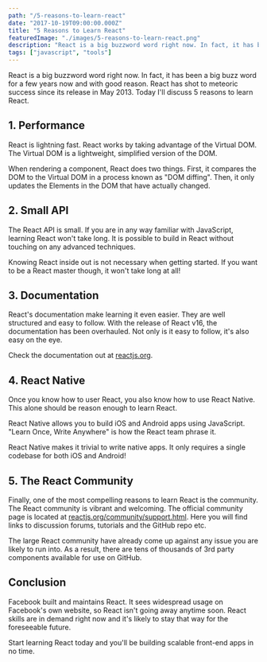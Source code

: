 ```yaml
---
path: "/5-reasons-to-learn-react"
date: "2017-10-19T09:00:00.000Z"
title: "5 Reasons to Learn React"
featuredImage: "./images/5-reasons-to-learn-react.png"
description: "React is a big buzzword word right now. In fact, it has been a big buzz word for a few years now. Today I'll discuss 5 reasons to learn React."
tags: ["javascript", "tools"]
---
```


React is a big buzzword word right now. In fact, it has been a big buzz word for a few years now and with good reason. React has shot to meteoric success since its release in May 2013. Today I'll discuss 5 reasons to learn React.

## 1. Performance

React is lightning fast. React works by taking advantage of the Virtual DOM. The Virtual DOM is a lightweight, simplified version of the DOM.

When rendering a component, React does two things. First, it compares the DOM to the Virtual DOM in a process known as "DOM diffing". Then, it only updates the Elements in the DOM that have actually changed.

## 2. Small API

The React API is small. If you are in any way familiar with JavaScript, learning React won't take long. It is possible to build in React without touching on any advanced techniques.

Knowing React inside out is not necessary when getting started. If you want to be a React master though, it won't take long at all!

## 3. Documentation

React's documentation make learning it even easier. They are well structured and easy to follow. With the release of React v16, the documentation has been overhauled. Not only is it easy to follow, it's also easy on the eye.

Check the documentation out at [reactjs.org](https://reactjs.org).

## 4. React Native

Once you know how to user React, you also know how to use React Native. This alone should be reason enough to learn React.

React Native allows you to build iOS and Android apps using JavaScript. "Learn Once, Write Anywhere" is how the React team phrase it.

React Native makes it trivial to write native apps. It only requires a single codebase for both iOS and Android!

## 5. The React Community

Finally, one of the most compelling reasons to learn React is the community. The React community is vibrant and welcoming. The official community page is located at [reactjs.org/community/support.html](https://reactjs.org/community/support.html). Here you will find links to discussion forums, tutorials and the GitHub repo etc.

The large React community have already come up against any issue you are likely to run into. As a result, there are tens of thousands of 3rd party components available for use on GitHub.

## Conclusion

Facebook built and maintains React. It sees widespread usage on Facebook's own website, so React isn't going away anytime soon. React skills are in demand right now and it's likely to stay that way for the foreseeable future.

Start learning React today and you'll be building scalable front-end apps in no time.

